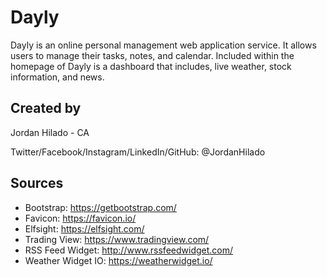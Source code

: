 # Dayly

Dayly is an online personal management web application service. It allows users to manage their tasks, notes, and calendar. Included within the homepage of Dayly is a dashboard that includes, live weather, stock information, and news.

## Created by
Jordan Hilado - CA

Twitter/Facebook/Instagram/LinkedIn/GitHub: @JordanHilado

## Sources
* Bootstrap: https://getbootstrap.com/
* Favicon: https://favicon.io/
* Elfsight: https://elfsight.com/ 
* Trading View: https://www.tradingview.com/
* RSS Feed Widget: http://www.rssfeedwidget.com/
* Weather Widget IO: https://weatherwidget.io/